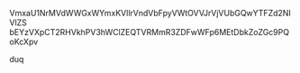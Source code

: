 VmxaU1NrMVdWWGxWYmxKVllrVndVbFpyVWtOVVJrVjVUbGQwYTFZd2NIVlZS
bEYzVXpCT2RHVkhPV3hWClZEQTVRMmR3ZDFwWFp6MEtDbkZoZGc9PQoKcXpv

duq